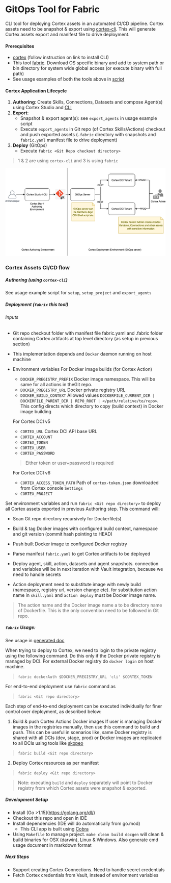 # GitOps Tool for Fabric
CLI tool for deploying Cortex assets in an automated CI/CD pipeline. Cortex assets need to be snapshot & export using [cortex-cli](https://www.npmjs.com/package/cortex-cli). This will generate Cortex assets export and manifest file to drive deployment.

#### Prerequisites
* [cortex](https://www.npmjs.com/package/cortex-cli) (follow instruction on link to install CLI)
* This tool [fabric](https://github.com/CognitiveScale/fabric-ops/releases/). Download OS specific binary and add to system path or bin directory for system wide global access (or execute binary with full path)
* See usage examples of both the tools above in [script](scripts/cortex-cli-ci.sh)

#### Cortex Application Lifecycle
1. **Authoring**: Create Skills, Connections, Datasets and compose Agent(s) using Cortex Studio and [CLI](https://www.npmjs.com/package/cortex-cli) 
2. **Export**:
    * Snapshot & export agent(s): see `export_agents` in usage example script
    * Execute `export_agents` in Git repo (of Cortex Skills/Actions) checkout and push exported assets (`.fabric` directory with snapshots and `fabric.yaml` manifest file to drive deployment)
3. **Deploy** (GitOps)
    * Execute `fabric <Git Repo checkout directory>` 
> 1 & 2 are using `cortex-cli` and 3 is using `fabric` 

![Lifecycle Diagram](assets/CortexDevToGitOps.png)
    
### Cortex Assets CI/CD flow
##### Authoring (using `cortex-cli`)
See usage example script for `setup`, `setup_project` and `export_agents`

##### Deployment (`fabric` this tool)
###### Inputs
* Git repo checkout folder with manifest file fabric.yaml and .fabric folder containing Cortex artifacts at top level directory (as setup in previous section) 
* This implementation depends and `Docker` daemon running on host machine
* Environment variables 
    For Docker image builds (for Cortex Action)
    *  `DOCKER_PREGISTRY_PREFIX` Docker image namespace. This will be same for all actions in theGit repo.
    *  `DOCKER_PREGISTRY_URL` Docker private registry URL
    *  `DOCKER_BUILD_CONTEXT`  Allowed values `DOCKERFILE_CURRENT_DIR | DOCKERFILE_PARENT_DIR | REPO_ROOT | </path/relative/to/repo>`. This config directs which directory to copy (build context) in Docker image building
    
    For Cortex DCI v5
    *  `CORTEX_URL` Cortex DCI API base URL
    *  `CORTEX_ACCOUNT`
    *  `CORTEX_TOKEN` 
    *  `CORTEX_USER`
    *  `CORTEX_PASSWORD` 
    > Either token or user+password is required
    
    For Cortex DCI v6
    * `CORTEX_ACCESS_TOKEN_PATH` Path of `cortex-token.json` downloaded from Cortex console `Settings`
    * `CORTEX_PROJECT`

Set environment variables and run `fabric <Git repo directory>` to deploy all Cortex assets exported in previous Authoring step. This command will:
* Scan Git repo directory recursively for Dockerfile(s)
* Build & tag Docker images with configured build context, namespace and git version (commit hash pointing to HEAD)
* Push built Docker image to configured Docker registry

* Parse manifest `fabric.yaml` to get Cortex artifacts to be deployed
* Deploy agent, skill, action, datasets and agent snapshots. connection and variables will be in next iteration with Vault integration, because we need to handle secrets
* Action deployment need to substitute image with newly build (namespace, registry url, version change etc). for substitution action name in `skill.yaml` and `action deploy` must be Docker image name.

> The action name and the Docker image name a to be directory name of Dockerfile. This is the only convention need to be followed in Git repo.

##### `fabric` Usage:

See usage in [generated doc](doc/fabric_usage.md)

When trying to deploy to Cortex, we need to login to the private registry using the following command. Do this only if the Docker private registry is managed by DCI. For external Docker registry do `docker login` on host machine.
> `fabric dockerAuth $DOCKER_PREGISTRY_URL 'cli' $CORTEX_TOKEN`

For end-to-end deployment use `fabric` command as
>  `fabric <Git repo directory>`

Each step of end-to-end deployment can be executed individually for finer control over deployment, as described below:

1. Build & push Cortex Actions Docker images
If user is managing Docker images in the registries manually, then use this command to build and push. This can be useful in scenarios like, same Docker registry is shared with all DCIs (dev, stage, prod) or Docker images are replicated to all DCIs using tools like [skopeo](https://github.com/containers/skopeo) 
>  `fabric build <Git repo directory>`

2. Deploy Cortex resources as per manifest
>  `fabric deploy <Git repo directory>`

> Note: executing `build` and `deploy` separately will point to Docker registry from which Cortex assets were snapshot & exported.
 
##### Development Setup 
* Install (Go >1.15](https://golang.org/dl/)
* Checkout this repo and open in IDE
* Install dependencies (IDE will do automatically from go.mod)
    *  This CLI app is built using [Cobra](https://github.com/spf13/cobra)
* Using `Makefile` to manage project. `make clean build docgen` will clean & build binaries for OSX (darwin), Linux & Windows. Also generate cmd usage document in markdown format 

##### Next Steps
* Support creating Cortex Connections. Need to handle secret credentials
* Fetch Cortex credentials from Vault, instead of environment variables 
